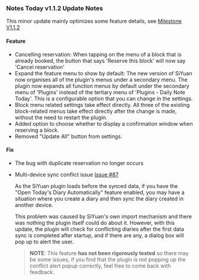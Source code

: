### Notes Today v1.1.2 Update Notes

This minor update mainly optimizes some feature details, see [Milestone V1.1.2](https://github.com/frostime/siyuan-dailynote-today/milestone/13)

#### Feature

- Cancelling reservation: When tapping on the menu of a block that is already booked, the button that says 'Reserve this block' will now say 'Cancel reservation'
- Expand the feature menu to show by default: The new version of SiYuan now organises all of the plugin's menus under a secondary menu. The plugin now expands all function menus by default under the secondary menu of 'Plugins' instead of the tertiary menu of 'Plugins - Daily Note Today'. This is a configurable option that you can change in the settings.
- Block menu related settings take effect directly. All three of the existing block-related menus take effect directly after the change is made, without the need to restart the plugin.
- Added option to choose whether to display a confirmation window when reserving a block.
- Removed "Update All" button from settings.

#### Fix

- The bug with duplicate reservation no longer occurs
- Multi-device sync conflict issue [Issue #87](https://github.com/frostime/siyuan-dailynote-today/issues/87)

    As the SiYuan plugin loads before the synced data, if you have the "Open Today's Diary Automatically" feature enabled, you may have a situation where you create a diary and then sync the diary created in another device.

    This problem was caused by SiYuan's own import mechanism and there was nothing the plugin itself could do about it. However, with this update, the plugin will check for conflicting diaries after the first data sync is completed after startup, and if there are any, a dialog box will pop up to alert the user.

    > **NOTE**: This feature **has not been rigorously tested** so there may be some issues, if you find that the plugin is not popping up the conflict alert popup correctly, feel free to come back with feedback.
